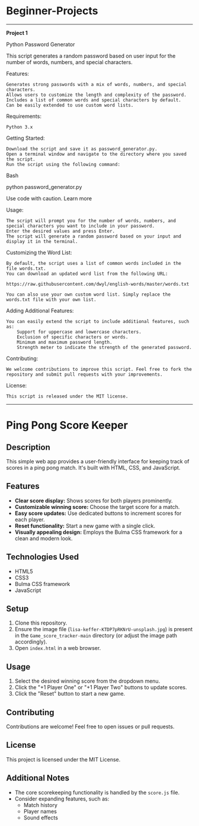 # Beginner-Projects

***************************************************************************************************************************************
**Project 1**

Python Password Generator

This script generates a random password based on user input for the number of words, numbers, and special characters.

Features:

    Generates strong passwords with a mix of words, numbers, and special characters.
    Allows users to customize the length and complexity of the password.
    Includes a list of common words and special characters by default.
    Can be easily extended to use custom word lists.

Requirements:

    Python 3.x

Getting Started:

    Download the script and save it as password_generator.py.
    Open a terminal window and navigate to the directory where you saved the script.
    Run the script using the following command:

Bash

python password_generator.py

Use code with caution. Learn more

Usage:

    The script will prompt you for the number of words, numbers, and special characters you want to include in your password.
    Enter the desired values and press Enter.
    The script will generate a random password based on your input and display it in the terminal.

Customizing the Word List:

    By default, the script uses a list of common words included in the file words.txt.
    You can download an updated word list from the following URL:

    https://raw.githubusercontent.com/dwyl/english-words/master/words.txt

    You can also use your own custom word list. Simply replace the words.txt file with your own list.

Adding Additional Features:

    You can easily extend the script to include additional features, such as:
        Support for uppercase and lowercase characters.
        Exclusion of specific characters or words.
        Minimum and maximum password length.
        Strength meter to indicate the strength of the generated password.

Contributing:

    We welcome contributions to improve this script. Feel free to fork the repository and submit pull requests with your improvements.

License:

    This script is released under the MIT license.
***************************************************************************************************************************************
 
# Ping Pong Score Keeper

## Description

This simple web app provides a user-friendly interface for keeping track of scores in a ping pong match. It's built with HTML, CSS, and JavaScript.

## Features

- **Clear score display:** Shows scores for both players prominently.
- **Customizable winning score:** Choose the target score for a match.
- **Easy score updates:** Use dedicated buttons to increment scores for each player.
- **Reset functionality:** Start a new game with a single click.
- **Visually appealing design:** Employs the Bulma CSS framework for a clean and modern look.

## Technologies Used

- HTML5
- CSS3
- Bulma CSS framework
- JavaScript

## Setup

1. Clone this repository.
2. Ensure the image file (`lisa-keffer-KTDP7pRKNrU-unsplash.jpg`) is present in the `Game_score_tracker-main` directory (or adjust the image path accordingly).
3. Open `index.html` in a web browser.

## Usage

1. Select the desired winning score from the dropdown menu.
2. Click the "+1 Player One" or "+1 Player Two" buttons to update scores.
3. Click the "Reset" button to start a new game.

## Contributing

Contributions are welcome! Feel free to open issues or pull requests.

## License

This project is licensed under the MIT License.

## Additional Notes

- The core scorekeeping functionality is handled by the `score.js` file.
- Consider expanding features, such as:
    - Match history
    - Player names
    - Sound effects

